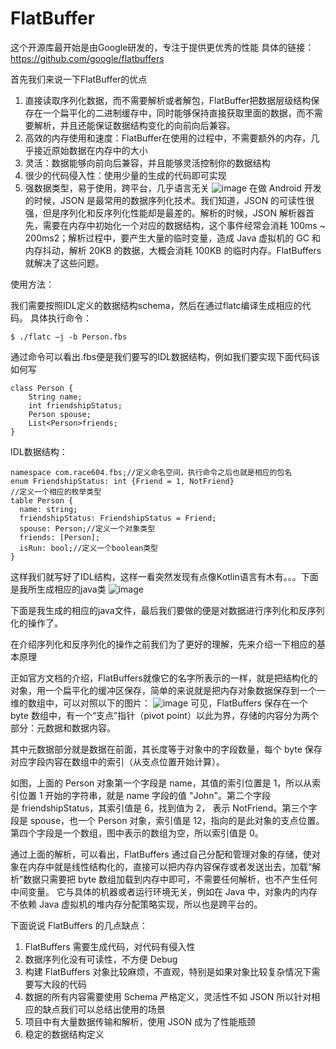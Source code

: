 # FlatBuffer
这个开源库最开始是由Google研发的，专注于提供更优秀的性能
具体的链接：https://github.com/google/flatbuffers

首先我们来说一下FlatBuffer的优点

1. 直接读取序列化数据，而不需要解析或者解包，FlatBuffer把数据层级结构保存在一个扁平化的二进制缓存中，同时能够保持直接获取里面的数据，而不需要解析，并且还能保证数据结构变化的向前向后兼容。
2. 高效的内存使用和速度：FlatBuffer在使用的过程中，不需要额外的内存，几乎接近原始数据在内存中的大小
3. 灵活：数据能够向前向后兼容，并且能够灵活控制你的数据结构
4. 很少的代码侵入性：使用少量的生成的代码即可实现
5. 强数据类型，易于使用，跨平台，几乎语言无关
![image](https://github.com/AndLollipop/FlatBuffer/img01.png)
在做 Android 开发的时候，JSON 是最常用的数据序列化技术。我们知道，JSON 的可读性很强，但是序列化和反序列化性能却是最差的。解析的时候，JSON 解析器首先，需要在内存中初始化一个对应的数据结构，这个事件经常会消耗 100ms ~ 200ms2；解析过程中，要产生大量的临时变量，造成 Java 虚拟机的 GC 和内存抖动，解析 20KB 的数据，大概会消耗 100KB 的临时内存。FlatBuffers 就解决了这些问题。

使用方法：
 
我们需要按照IDL定义的数据结构schema，然后在通过flatc编译生成相应的代码。
具体执行命令：

	$ ./flatc –j -b Person.fbs
通过命令可以看出.fbs便是我们要写的IDL数据结构，例如我们要实现下面代码该如何写

	class Person {  
	    String name;
	    int friendshipStatus;
	    Person spouse;
	    List<Person>friends;
	}

IDL数据结构：

	namespace com.race604.fbs;//定义命名空间，执行命令之后也就是相应的包名
	enum FriendshipStatus: int {Friend = 1, NotFriend}
	//定义一个相应的枚举类型
	table Person {  
	  name: string;
	  friendshipStatus: FriendshipStatus = Friend;
	  spouse: Person;//定义一个对象类型
	  friends: [Person];
	  isRun: bool;//定义一个boolean类型
	}
这样我们就写好了IDL结构，这样一看突然发现有点像Kotlin语言有木有。。。下面是我所生成相应的java类
![image](https://github.com/AndLollipop/FlatBuffer/img2.png)

下面是我生成的相应的java文件，最后我们要做的便是对数据进行序列化和反序列化的操作了。

在介绍序列化和反序列化的操作之前我们为了更好的理解，先来介绍一下相应的基本原理

正如官方文档的介绍，FlatBuffers就像它的名字所表示的一样，就是把结构化的对象，用一个扁平化的缓冲区保存，简单的来说就是把内存对象数据保存到一个一维的数组中，可以对照以下的图片：
![image](https://github.com/AndLollipop/FlatBuffer/img3.png)
可见，FlatBuffers 保存在一个 byte 数组中，有一个“支点”指针（pivot point）以此为界，存储的内容分为两个部分：元数据和数据内容。

其中元数据部分就是数据在前面，其长度等于对象中的字段数量，每个 byte 保存对应字段内容在数组中的索引（从支点位置开始计算）。

如图，上面的 Person 对象第一个字段是 name，其值的索引位置是 1，所以从索引位置 1 开始的字符串，就是 name 字段的值 "John"。第二个字段是 friendshipStatus，其索引值是 6，找到值为 2， 表示 NotFriend。第三个字段是 spouse，也一个 Person 对象，索引值是 12，指向的是此对象的支点位置。第四个字段是一个数组，图中表示的数组为空，所以索引值是 0。

通过上面的解析，可以看出，FlatBuffers 通过自己分配和管理对象的存储，使对象在内存中就是线性结构化的，直接可以把内存内容保存或者发送出去，加载“解析”数据只需要把 byte 数组加载到内存中即可，不需要任何解析，也不产生任何中间变量。
它与具体的机器或者运行环境无关，例如在 Java 中，对象内的内存不依赖 Java 虚拟机的堆内存分配策略实现，所以也是跨平台的。

下面说说 FlatBuffers 的几点缺点：
1. FlatBuffers 需要生成代码，对代码有侵入性
2. 数据序列化没有可读性，不方便 Debug
3. 构建 FlatBuffers 对象比较麻烦，不直观，特别是如果对象比较复杂情况下需要写大段的代码
4. 数据的所有内容需要使用 Schema 严格定义，灵活性不如 JSON
所以针对相应的缺点我们可以总结出使用的场景
1. 项目中有大量数据传输和解析，使用 JSON 成为了性能瓶颈
2. 稳定的数据结构定义
